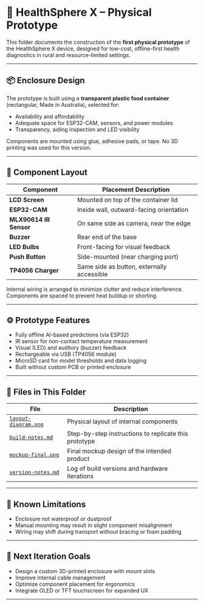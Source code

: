 # 🧰 HealthSphere X – Physical Prototype

This folder documents the construction of the **first physical prototype** of the HealthSphere X device, designed for low-cost, offline-first health diagnostics in rural and resource-limited settings.

---

## 📦 Enclosure Design

The prototype is built using a **transparent plastic food container** (rectangular, Made in Australia), selected for:

- Availability and affordability
- Adequate space for ESP32-CAM, sensors, and power modules
- Transparency, aiding inspection and LED visibility

Components are mounted using glue, adhesive pads, or tape. No 3D printing was used for this version.

---

## 🔧 Component Layout

| Component              | Placement Description                      |
|------------------------|---------------------------------------------|
| **LCD Screen**         | Mounted on top of the container lid         |
| **ESP32-CAM**          | Inside wall, outward-facing orientation     |
| **MLX90614 IR Sensor** | On same side as camera, near the edge       |
| **Buzzer**             | Rear end of the base                        |
| **LED Bulbs**          | Front-facing for visual feedback            |
| **Push Button**        | Side-mounted (near charging port)           |
| **TP4056 Charger**     | Same side as button, externally accessible  |

Internal wiring is arranged to minimize clutter and reduce interference. Components are spaced to prevent heat buildup or shorting.

---

## ⚙️ Prototype Features

- Fully offline AI-based predictions (via ESP32)
- IR sensor for non-contact temperature measurement
- Visual (LED) and auditory (buzzer) feedback
- Rechargeable via USB (TP4056 module)
- MicroSD card for model thresholds and data logging
- Built without custom PCB or printed enclosure

---

## 📁 Files in This Folder

| File                 | Description |
|----------------------|-------------|
| [`layout-diagram.png`](layout-diagram.png) | Physical layout of internal components |
| [`build-notes.md`](build-notes.md)         | Step-by-step instructions to replicate this prototype |
| [`mockup-final.png`](../mockup-final.png)  | Final mockup design of the intended product |
| [`version-notes.md`](version-notes.md)     | Log of build versions and hardware iterations |

---

## 🧪 Known Limitations

- Enclosure not waterproof or dustproof
- Manual mounting may result in slight component misalignment
- Wiring may shift during transport without bracing or foam padding

---

## 🚀 Next Iteration Goals

- Design a custom 3D-printed enclosure with mount slots
- Improve internal cable management
- Optimize component placement for ergonomics
- Integrate OLED or TFT touchscreen for expanded UX

---
